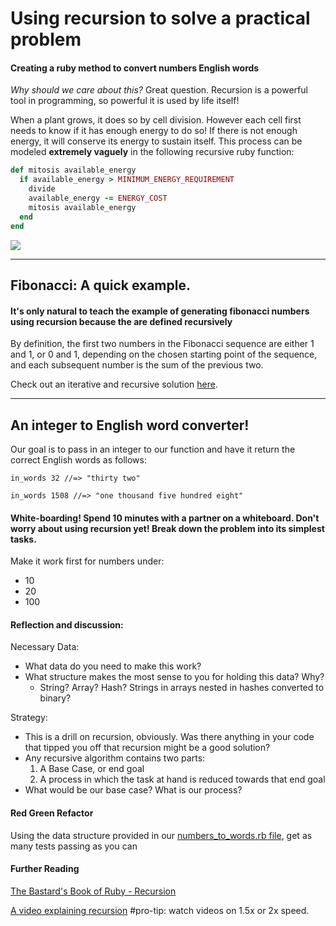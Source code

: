 
# Using recursion to solve a practical problem
#### Creating a ruby method to convert numbers English words

*Why should we care about this?* Great question. Recursion is a powerful tool in programming, so powerful it is used by life itself!

When a plant grows, it does so by cell division. However each cell first needs to know if it has enough energy to do so! If there is not enough energy, it will conserve its energy to sustain itself. This process can be modeled **extremely vaguely** in the following recursive ruby function:

```ruby
def mitosis available_energy
  if available_energy > MINIMUM_ENERGY_REQUIREMENT
    divide
    available_energy -= ENERGY_COST
    mitosis available_energy
  end 
end
```

![](http://www.wired.com/wp-content/uploads/2015/07/Wired-Yes-4-Flower-Timelapse_006.gif)

<hr>

## Fibonacci: A quick example. 

#### It's only natural to teach the example of generating fibonacci numbers using recursion because the are **defined recursively**
By definition, the first two numbers in the Fibonacci sequence are either 1 and 1, or 0 and 1, depending on the chosen starting point of the sequence, and each subsequent number is the sum of the previous two.

Check out an iterative and recursive solution [here](fibonacci.rb).

<hr>

## An integer to English word converter!

Our goal is to pass in an integer to our function and have it return the correct English words as follows:

`in_words 32 //=> "thirty two"`

`in_words 1508 //=> "one thousand five hundred eight"`


#### White-boarding! Spend 10 minutes with a partner on a whiteboard. Don't worry about using recursion yet! Break down the problem into its simplest tasks. 
Make it work first for numbers under:
- 10
- 20
- 100

#### Reflection and discussion:

Necessary Data: 
- What data do you need to make this work? 
- What structure makes the most sense to you for holding this data? Why?
  - String? Array? Hash? Strings in arrays nested in hashes converted to binary?

Strategy: 
- This is a drill on recursion, obviously. Was there anything in your code that tipped you off that recursion might be a good solution?
- Any recursive algorithm contains two parts:
  1. A Base Case, or end goal
  2. A process in which the task at hand is reduced towards that end goal
- What would be our base case? What is our process?

#### Red Green Refactor
  
  Using the data structure provided in our [numbers_to_words.rb file](numbers_to_words.rb), get as many tests passing as you can

#### Further Reading

[The Bastard's Book of Ruby - Recursion](http://ruby.bastardsbook.com/chapters/recursion/)

[A video explaining recursion](https://www.youtube.com/watch?v=72hal4Cp_2I) #pro-tip: watch videos on 1.5x or 2x speed. 
